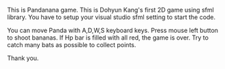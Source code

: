 This is Pandanana game. This is Dohyun Kang's first 2D game using sfml library.
You have to setup your visual studio sfml setting to start the code.

You can move Panda with A,D,W,S keyboard keys.
Press mouse left button to shoot bananas.
If Hp bar is filled with all red, the game is over.
Try to catch many bats as possible to collect points.

Thank you.
